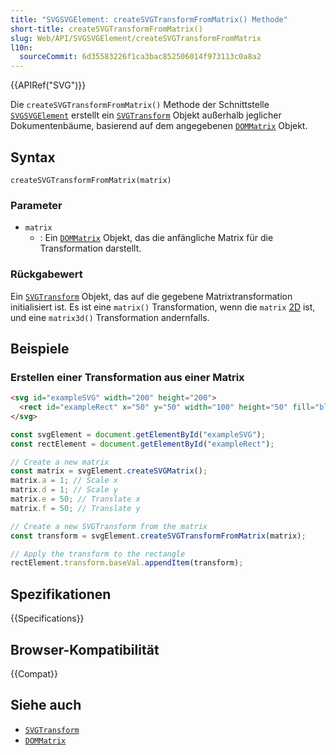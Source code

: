 ```yaml
---
title: "SVGSVGElement: createSVGTransformFromMatrix() Methode"
short-title: createSVGTransformFromMatrix()
slug: Web/API/SVGSVGElement/createSVGTransformFromMatrix
l10n:
  sourceCommit: 6d35583226f1ca3bac852506014f973113c0a8a2
---
```


{{APIRef("SVG")}}

Die `createSVGTransformFromMatrix()` Methode der Schnittstelle [`SVGSVGElement`](/de/docs/Web/API/SVGSVGElement) erstellt ein [`SVGTransform`](/de/docs/Web/API/SVGTransform) Objekt außerhalb jeglicher Dokumentenbäume, basierend auf dem angegebenen [`DOMMatrix`](/de/docs/Web/API/DOMMatrix) Objekt.

## Syntax

```js-nolint
createSVGTransformFromMatrix(matrix)
```

### Parameter

- `matrix`
  - : Ein [`DOMMatrix`](/de/docs/Web/API/DOMMatrix) Objekt, das die anfängliche Matrix für die Transformation darstellt.

### Rückgabewert

Ein [`SVGTransform`](/de/docs/Web/API/SVGTransform) Objekt, das auf die gegebene Matrixtransformation initialisiert ist. Es ist eine `matrix()` Transformation, wenn die `matrix` [2D](/de/docs/Web/API/DOMMatrixReadOnly/is2D) ist, und eine `matrix3d()` Transformation andernfalls.

## Beispiele

### Erstellen einer Transformation aus einer Matrix

```html
<svg id="exampleSVG" width="200" height="200">
  <rect id="exampleRect" x="50" y="50" width="100" height="50" fill="blue" />
</svg>
```

```js
const svgElement = document.getElementById("exampleSVG");
const rectElement = document.getElementById("exampleRect");

// Create a new matrix
const matrix = svgElement.createSVGMatrix();
matrix.a = 1; // Scale x
matrix.d = 1; // Scale y
matrix.e = 50; // Translate x
matrix.f = 50; // Translate y

// Create a new SVGTransform from the matrix
const transform = svgElement.createSVGTransformFromMatrix(matrix);

// Apply the transform to the rectangle
rectElement.transform.baseVal.appendItem(transform);
```

## Spezifikationen

{{Specifications}}

## Browser-Kompatibilität

{{Compat}}

## Siehe auch

- [`SVGTransform`](/de/docs/Web/API/SVGTransform)
- [`DOMMatrix`](/de/docs/Web/API/DOMMatrix)
